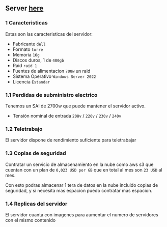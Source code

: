 ## Server [here](https://www.pccomponentes.com/dell-poweredge-t360-intel-xeon-e-2436-16gb-480gb-ssd)


### 1 Caracteristicas
Estas son las caracteristicas del servidor:
- Fabricante `dell`
- Formato `torre`
- Memoria `16g`
- Discos duros, 1 de `480gb`
- Raid `raid 1`
- Fuentes de alimentacion `700w` un raid
- Sistema Operativo `Windows Server 2022`
- Licencia `Estandar`

### 1.1 Perdidas de subministro electrico
Tenemos un SAI de 2700w que puede mantener el servidor activo.
- Tensión nominal de entrada `208v` / `220v` / `230v` / `240v`

### 1.2 Teletrabajo
El servidor dispone de rendimiento suficiente para teletrabajar

### 1.3 Copias de seguridad
Contratar un servicio de almacenamiento en la nube como aws s3 que cuentan con un plan de `0,023 USD por GB` que en total al mes son `23 USD` al mes.

Con esto podras almacenar 1 tera de datos en la nube incluido copias de seguridad, y si necesita mas espacion puedo contratar mas espacion.

### 1.4 Replicas del servidor
El servidor cuanta con imagenes para aumentar el numero de servidores con el mismo contenido
